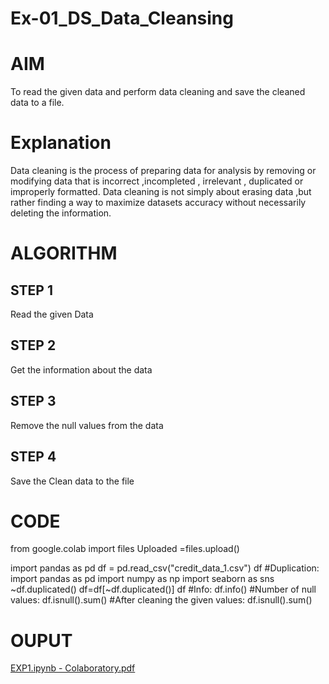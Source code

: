 # Ex-01_DS_Data_Cleansing
# AIM
To read the given data and perform data cleaning and save the cleaned data to a file.

# Explanation
Data cleaning is the process of preparing data for analysis by removing or modifying data that is incorrect ,incompleted , irrelevant , duplicated or improperly formatted. Data cleaning is not simply about erasing data ,but rather finding a way to maximize datasets accuracy without necessarily deleting the information.

# ALGORITHM
## STEP 1
Read the given Data

## STEP 2
Get the information about the data

## STEP 3
Remove the null values from the data

## STEP 4
Save the Clean data to the file

# CODE
from google.colab import files
Uploaded =files.upload()

import pandas as pd
df = pd.read_csv("credit_data_1.csv")
df
#Duplication:
import pandas as pd
import numpy as np
import seaborn as sns
~df.duplicated()
df=df[~df.duplicated()]
df
#Info:
df.info()
#Number of null values:
df.isnull().sum()
#After cleaning the given values:
df.isnull().sum()

# OUPUT
[EXP1.ipynb - Colaboratory.pdf](https://github.com/jawahar107/Ex-01-Data-Cleaning/files/11068515/EXP1.ipynb.-.Colaboratory.pdf)

